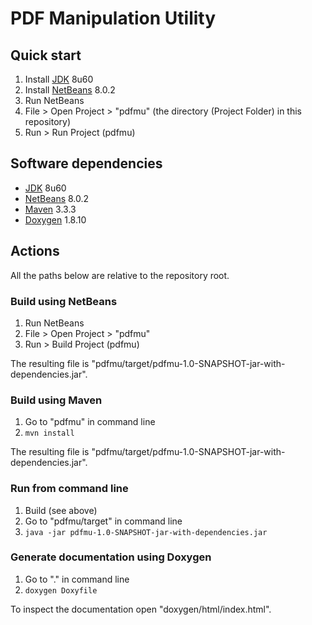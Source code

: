 # PDF Manipulation Utility

## Quick start

1. Install [JDK](http://www.oracle.com/technetwork/java/javase/downloads/index.html) 8u60
2. Install [NetBeans](https://netbeans.org/downloads/) 8.0.2
3. Run NetBeans
4. File > Open Project > "pdfmu" (the directory (Project Folder) in this repository)
5. Run > Run Project (pdfmu)

## Software dependencies

* [JDK](http://www.oracle.com/technetwork/java/javase/downloads/index.html) 8u60
* [NetBeans](https://netbeans.org/downloads/) 8.0.2
* [Maven](http://maven.apache.org/download.cgi) 3.3.3
* [Doxygen](http://www.stack.nl/~dimitri/doxygen/) 1.8.10

## Actions

All the paths below are relative to the repository root.

### Build using NetBeans

1. Run NetBeans
2. File > Open Project > "pdfmu"
3. Run > Build Project (pdfmu)

The resulting file is "pdfmu/target/pdfmu-1.0-SNAPSHOT-jar-with-dependencies.jar".

### Build using Maven

1. Go to "pdfmu" in command line
2. `mvn install`

The resulting file is "pdfmu/target/pdfmu-1.0-SNAPSHOT-jar-with-dependencies.jar".

### Run from command line

1. Build (see above)
2. Go to "pdfmu/target" in command line
3. `java -jar pdfmu-1.0-SNAPSHOT-jar-with-dependencies.jar`

### Generate documentation using Doxygen

1. Go to "." in command line
2. `doxygen Doxyfile`

To inspect the documentation open "doxygen/html/index.html".
